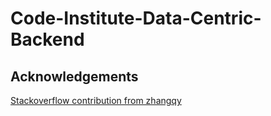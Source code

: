 # Code-Institute-Data-Centric-Backend

## Acknowledgements

[Stackoverflow contribution from zhangqy](https://stackoverflow.com/a/45818284/5866637)
